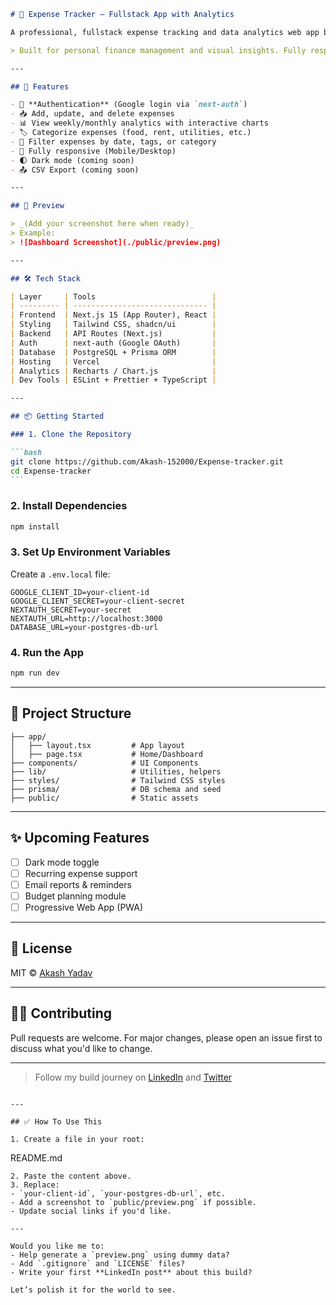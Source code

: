 ````markdown
# 💸 Expense Tracker – Fullstack App with Analytics

A professional, fullstack expense tracking and data analytics web app built with **Next.js 15 App Router**, **TypeScript**, and modern tools like **Prisma**, **Tailwind CSS**, and **next-auth**.

> Built for personal finance management and visual insights. Fully responsive and production-ready.

---

## 🚀 Features

- 🔐 **Authentication** (Google login via `next-auth`)
- 📥 Add, update, and delete expenses
- 📊 View weekly/monthly analytics with interactive charts
- 🏷️ Categorize expenses (food, rent, utilities, etc.)
- 📅 Filter expenses by date, tags, or category
- 📱 Fully responsive (Mobile/Desktop)
- 🌓 Dark mode (coming soon)
- 📤 CSV Export (coming soon)

---

## 📸 Preview

> _(Add your screenshot here when ready)_  
> Example:  
> ![Dashboard Screenshot](./public/preview.png)

---

## 🛠️ Tech Stack

| Layer     | Tools                          |
| --------- | ------------------------------ |
| Frontend  | Next.js 15 (App Router), React |
| Styling   | Tailwind CSS, shadcn/ui        |
| Backend   | API Routes (Next.js)           |
| Auth      | next-auth (Google OAuth)       |
| Database  | PostgreSQL + Prisma ORM        |
| Hosting   | Vercel                         |
| Analytics | Recharts / Chart.js            |
| Dev Tools | ESLint + Prettier + TypeScript |

---

## 📦 Getting Started

### 1. Clone the Repository

```bash
git clone https://github.com/Akash-152000/Expense-tracker.git
cd Expense-tracker
```
````

### 2. Install Dependencies

```bash
npm install
```

### 3. Set Up Environment Variables

Create a `.env.local` file:

```env
GOOGLE_CLIENT_ID=your-client-id
GOOGLE_CLIENT_SECRET=your-client-secret
NEXTAUTH_SECRET=your-secret
NEXTAUTH_URL=http://localhost:3000
DATABASE_URL=your-postgres-db-url
```

### 4. Run the App

```bash
npm run dev
```

---

## 🧠 Project Structure

```
├── app/
│   ├── layout.tsx         # App layout
│   ├── page.tsx           # Home/Dashboard
├── components/            # UI Components
├── lib/                   # Utilities, helpers
├── styles/                # Tailwind CSS styles
├── prisma/                # DB schema and seed
├── public/                # Static assets
```

---

## ✨ Upcoming Features

- [ ] Dark mode toggle
- [ ] Recurring expense support
- [ ] Email reports & reminders
- [ ] Budget planning module
- [ ] Progressive Web App (PWA)

---

## 📄 License

MIT © [Akash Yadav](https://github.com/Akash-152000)

---

## 🧑‍💻 Contributing

Pull requests are welcome. For major changes, please open an issue first to discuss what you'd like to change.

---

> Follow my build journey on [LinkedIn](#) and [Twitter](#)

```

---

## ✅ How To Use This

1. Create a file in your root:
```

README.md

```
2. Paste the content above.
3. Replace:
- `your-client-id`, `your-postgres-db-url`, etc.
- Add a screenshot to `public/preview.png` if possible.
- Update social links if you'd like.

---

Would you like me to:
- Help generate a `preview.png` using dummy data?
- Add `.gitignore` and `LICENSE` files?
- Write your first **LinkedIn post** about this build?

Let’s polish it for the world to see.
```
